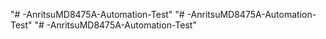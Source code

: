"# -AnritsuMD8475A-Automation-Test" 
"# -AnritsuMD8475A-Automation-Test" 
"# -AnritsuMD8475A-Automation-Test" 
